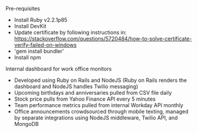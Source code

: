 
Pre-requisites
- Install Ruby v2.2.1p85
- Install DevKit
- Update certificate by following instructions in: https://stackoverflow.com/questions/5720484/how-to-solve-certificate-verify-failed-on-windows
- 'gem install bundler'
- Install npm


Internal dashboard for work office monitors
- Developed using Ruby on Rails and NodeJS (Ruby on Rails renders the dashboard and NodeJS handles Twilio messaging)
- Upcoming birthdays and anniversaries pulled from CSV file daily
- Stock price pulls from Yahoo Finance API every 5 minutes
- Team performance metrics pulled from internal Workday API monthly
- Office announcements crowdsourced through mobile texting, managed by separate
integrations using NodeJS middleware, Twilio API, and MongoDB